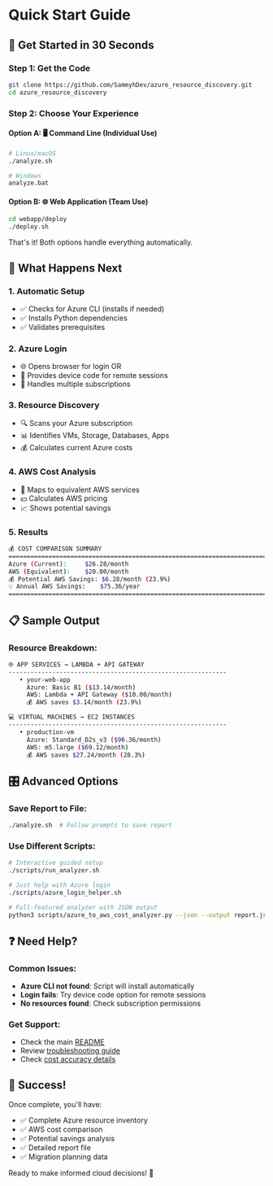 # Quick Start Guide

## 🚀 Get Started in 30 Seconds

### Step 1: Get the Code
```bash
git clone https://github.com/SammyhDev/azure_resource_discovery.git
cd azure_resource_discovery
```

### Step 2: Choose Your Experience

#### Option A: 🖥️ Command Line (Individual Use)
```bash
# Linux/macOS
./analyze.sh

# Windows
analyze.bat
```

#### Option B: 🌐 Web Application (Team Use)
```bash
cd webapp/deploy
./deploy.sh
```

That's it! Both options handle everything automatically.

## 🎯 What Happens Next

### 1. Automatic Setup
- ✅ Checks for Azure CLI (installs if needed)
- ✅ Installs Python dependencies
- ✅ Validates prerequisites

### 2. Azure Login
- 🌐 Opens browser for login OR
- 📱 Provides device code for remote sessions
- 🔐 Handles multiple subscriptions

### 3. Resource Discovery
- 🔍 Scans your Azure subscription
- 📊 Identifies VMs, Storage, Databases, Apps
- 💰 Calculates current Azure costs

### 4. AWS Cost Analysis
- 🎯 Maps to equivalent AWS services
- 💵 Calculates AWS pricing
- 📈 Shows potential savings

### 5. Results
```bash
💰 COST COMPARISON SUMMARY
================================================================================
Azure (Current):     $26.28/month
AWS (Equivalent):    $20.00/month
💰 Potential AWS Savings: $6.28/month (23.9%)
💡 Annual AWS Savings:    $75.36/year
================================================================================
```

## 📋 Sample Output

### Resource Breakdown:
```bash
🌐 APP SERVICES → LAMBDA + API GATEWAY
------------------------------------------------------------
   • your-web-app
     Azure: Basic B1 ($13.14/month)  
     AWS: Lambda + API Gateway ($10.00/month)
     💰 AWS saves $3.14/month (23.9%)

💻 VIRTUAL MACHINES → EC2 INSTANCES
------------------------------------------------------------  
   • production-vm
     Azure: Standard_D2s_v3 ($96.36/month)
     AWS: m5.large ($69.12/month)
     💰 AWS saves $27.24/month (28.3%)
```

## 🎛️ Advanced Options

### Save Report to File:
```bash
./analyze.sh  # Follow prompts to save report
```

### Use Different Scripts:
```bash
# Interactive guided setup
./scripts/run_analyzer.sh

# Just help with Azure login
./scripts/azure_login_helper.sh

# Full-featured analyzer with JSON output
python3 scripts/azure_to_aws_cost_analyzer.py --json --output report.json
```

## ❓ Need Help?

### Common Issues:
- **Azure CLI not found**: Script will install automatically
- **Login fails**: Try device code option for remote sessions
- **No resources found**: Check subscription permissions

### Get Support:
- Check the main [README](../README.md)
- Review [troubleshooting guide](../README.md#troubleshooting)
- Check [cost accuracy details](AWS_COST_ACCURACY.md)

## 🎉 Success!

Once complete, you'll have:
- ✅ Complete Azure resource inventory
- ✅ AWS cost comparison 
- ✅ Potential savings analysis
- ✅ Detailed report file
- ✅ Migration planning data

Ready to make informed cloud decisions! 🚀